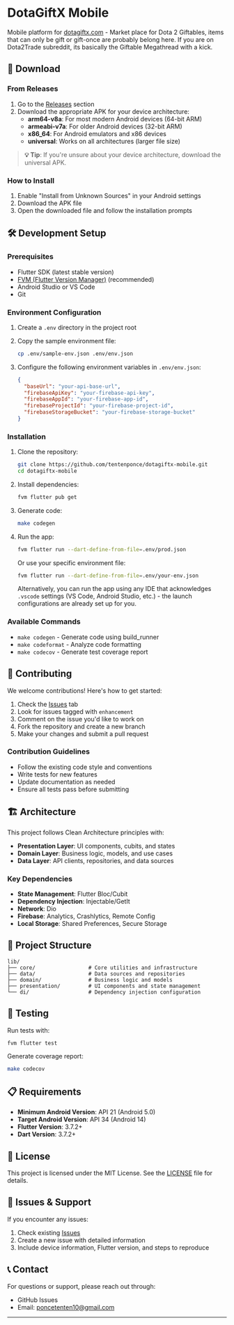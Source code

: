 # DotaGiftX Mobile

Mobile platform for [dotagiftx.com](https://dotagiftx.com/) - Market place for Dota 2 Giftables, items that can only be gift or gift-once are probably belong here. If you are on Dota2Trade subreddit, its basically the Giftable Megathread with a kick.

## 📱 Download

### From Releases

1. Go to the [Releases](https://github.com/tentenponce/dotagiftx-mobile/releases) section
2. Download the appropriate APK for your device architecture:
   - **arm64-v8a**: For most modern Android devices (64-bit ARM)
   - **armeabi-v7a**: For older Android devices (32-bit ARM)
   - **x86_64**: For Android emulators and x86 devices
   - **universal**: Works on all architectures (larger file size)

> **💡 Tip**: If you're unsure about your device architecture, download the universal APK.

### How to Install

1. Enable "Install from Unknown Sources" in your Android settings
2. Download the APK file
3. Open the downloaded file and follow the installation prompts

## 🛠️ Development Setup

### Prerequisites

- Flutter SDK (latest stable version)
- [FVM (Flutter Version Manager)](https://fvm.app/) (recommended)
- Android Studio or VS Code
- Git

### Environment Configuration

1. Create a `.env` directory in the project root
2. Copy the sample environment file:

   ```bash
   cp .env/sample-env.json .env/env.json
   ```

3. Configure the following environment variables in `.env/env.json`:

   ```json
   {
     "baseUrl": "your-api-base-url",
     "firebaseApiKey": "your-firebase-api-key",
     "firebaseAppId": "your-firebase-app-id",
     "firebaseProjectId": "your-firebase-project-id",
     "firebaseStorageBucket": "your-firebase-storage-bucket"
   }
   ```

### Installation

1. Clone the repository:

   ```bash
   git clone https://github.com/tentenponce/dotagiftx-mobile.git
   cd dotagiftx-mobile
   ```

2. Install dependencies:

   ```bash
   fvm flutter pub get
   ```

3. Generate code:

   ```bash
   make codegen
   ```

4. Run the app:

   ```bash
   fvm flutter run --dart-define-from-file=.env/prod.json
   ```

   Or use your specific environment file:

   ```bash
   fvm flutter run --dart-define-from-file=.env/your-env.json
   ```

   Alternatively, you can run the app using any IDE that acknowledges `.vscode` settings (VS Code, Android Studio, etc.) - the launch configurations are already set up for you.

### Available Commands

- `make codegen` - Generate code using build_runner
- `make codeformat` - Analyze code formatting
- `make codecov` - Generate test coverage report

## 🤝 Contributing

We welcome contributions! Here's how to get started:

1. Check the [Issues](https://github.com/tentenponce/dotagiftx-mobile/issues) tab
2. Look for issues tagged with `enhancement`
3. Comment on the issue you'd like to work on
4. Fork the repository and create a new branch
5. Make your changes and submit a pull request

### Contribution Guidelines

- Follow the existing code style and conventions
- Write tests for new features
- Update documentation as needed
- Ensure all tests pass before submitting

## 🏗️ Architecture

This project follows Clean Architecture principles with:

- **Presentation Layer**: UI components, cubits, and states
- **Domain Layer**: Business logic, models, and use cases
- **Data Layer**: API clients, repositories, and data sources

### Key Dependencies

- **State Management**: Flutter Bloc/Cubit
- **Dependency Injection**: Injectable/GetIt
- **Network**: Dio
- **Firebase**: Analytics, Crashlytics, Remote Config
- **Local Storage**: Shared Preferences, Secure Storage

## 📁 Project Structure

```text
lib/
├── core/                 # Core utilities and infrastructure
├── data/                 # Data sources and repositories
├── domain/               # Business logic and models
├── presentation/         # UI components and state management
└── di/                   # Dependency injection configuration
```

## 🧪 Testing

Run tests with:

```bash
fvm flutter test
```

Generate coverage report:

```bash
make codecov
```

## 📋 Requirements

- **Minimum Android Version**: API 21 (Android 5.0)
- **Target Android Version**: API 34 (Android 14)
- **Flutter Version**: 3.7.2+
- **Dart Version**: 3.7.2+

## 📄 License

This project is licensed under the MIT License. See the [LICENSE](LICENSE) file for details.

## 🐛 Issues & Support

If you encounter any issues:

1. Check existing [Issues](https://github.com/tentenponce/dotagiftx-mobile/issues)
2. Create a new issue with detailed information
3. Include device information, Flutter version, and steps to reproduce

## 📞 Contact

For questions or support, please reach out through:

- GitHub Issues
- Email: [poncetenten10@gmail.com](mailto:poncetenten10@gmail.com)

---

